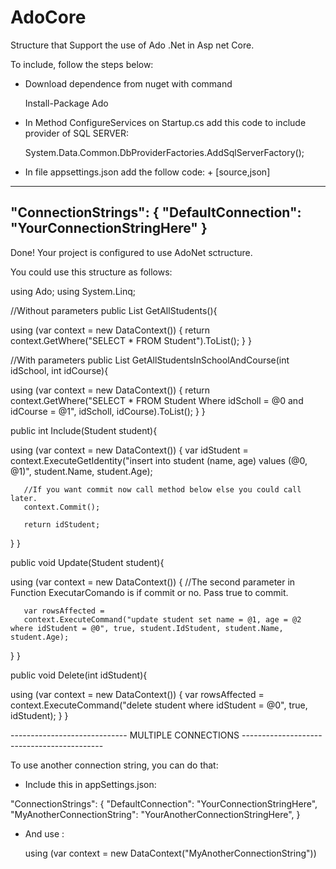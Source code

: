 # AdoCore
Structure that Support the use of Ado .Net in Asp net Core.

To include, follow the steps below:

- Download dependence from nuget with command 
  
  Install-Package Ado

- In Method ConfigureServices on Startup.cs add this code to include provider of SQL SERVER:
  
  System.Data.Common.DbProviderFactories.AddSqlServerFactory();
  
- In file appsettings.json add the follow code:
  +
[source,json]
-----------------
  "ConnectionStrings": {
    "DefaultConnection": "YourConnectionStringHere"
  }
-----------------
 
Done! Your project is configured to use AdoNet sctructure.

You could use this structure as follows:

using Ado;
using System.Linq;

//Without parameters
public List<Student> GetAllStudents(){
   
   using (var context = new DataContext())
   {
       return context.GetWhere<Student>("SELECT * FROM Student").ToList();
   }
}

//With parameters
public List<Student> GetAllStudentsInSchoolAndCourse(int idSchool, int idCourse){
   
   using (var context = new DataContext())
   {
       return context.GetWhere<Student>("SELECT * FROM Student Where idScholl = @0 and idCourse = @1", idScholl, idCourse).ToList();
   }
}

public int Include(Student student){
   
   using (var context = new DataContext())
   {
       var idStudent = context.ExecuteGetIdentity("insert into student (name, age) values (@0, @1)", student.Name, student.Age);
       
       //If you want commit now call method below else you could call later.
       context.Commit();
       
       return idStudent;  
   }
}

public void Update(Student student){
   
   using (var context = new DataContext())
   {
       //The second parameter in Function ExecutarComando is if commit or no. Pass true to commit.
       
       var rowsAffected = 
       context.ExecuteCommand("update student set name = @1, age = @2 where idStudent = @0", true, student.IdStudent, student.Name, student.Age);
   }
}

public void Delete(int idStudent){
   
   using (var context = new DataContext())
   { 
       var rowsAffected = 
       context.ExecuteCommand("delete student where idStudent = @0", true, idStudent);
   }
}

----------------------------- MULTIPLE CONNECTIONS -------------------------------------------

To use another connection string, you can do that: 

- Include this in appSettings.json:

"ConnectionStrings": {
    "DefaultConnection": "YourConnectionStringHere",
    "MyAnotherConnectionString": "YourAnotherConnectionStringHere",
  }

- And use :
  
  using (var context = new DataContext("MyAnotherConnectionString"))



  

